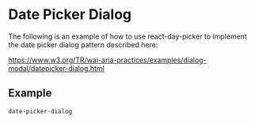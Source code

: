 # Date Picker Dialog

The following is an example of how to use react-day-picker to implement
the date picker dialog pattern described here:

https://www.w3.org/TR/wai-aria-practices/examples/dialog-modal/datepicker-dialog.html

## Example

```include dependencies=react-popper,@popperjs/core,focus-trap-react,prop-types
date-picker-dialog
```
